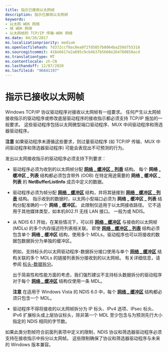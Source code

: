 ```yaml
---
title: 指示已接收以太网帧
description: 指示已接收以太网帧
keywords:
- 以太网 WDK 网络
- 帧 WDK 网络
- 以太网帧的 TCP/IP 传输-WDK 网络
ms.date: 04/20/2017
ms.localizationpriority: medium
ms.openlocfilehash: fd372ccf8ac0ea0f2fd5857b8064ba250d755318
ms.sourcegitcommit: 418e6617e2a695c9cb4b37b5b60e264760858acd
ms.translationtype: MT
ms.contentlocale: zh-CN
ms.lasthandoff: 12/07/2020
ms.locfileid: "96841197"
---
```

# <a name="indicating-received-ethernet-frames"></a>指示已接收以太网帧





Windows TCP/IP 协议驱动程序对接收以太网帧有一组要求。 任何产生以太网帧接收指示的驱动程序或修改底层驱动程序的接收指示都必须支持 TCP/IP 施加的一般要求。 这些驱动程序包括以太网微型端口驱动程序、MUX 中间驱动程序和筛选器驱动程序。

**注意**  如果驱动程序未遵循这些要求，则过量驱动程序 (如 TCP/IP 传输、MUX 中间驱动程序和筛选器驱动程序) 可能会表现出不可预测的行为。

 

发出以太网接收指示的驱动程序必须支持下列要求：

-   驱动程序必须为收到的以太网帧分配 [**网络 \_ 缓冲区 \_ 列表**](/windows-hardware/drivers/ddi/ndis/ns-ndis-_net_buffer_list) 结构。 每个 **网络 \_ 缓冲区 \_ 列表** 结构都必须包含带外 (OOB) 在特定用途需要的 **网络 \_ 缓冲区 \_ 列表** 的 **NetBufferListInfo** 成员中定义的数据。

-   驱动程序必须为帧分配 [**网络 \_ 缓冲区**](/windows-hardware/drivers/ddi/ndis/ns-ndis-_net_buffer) 结构，并将其链接到 [**网络 \_ 缓冲区 \_ 列表**](/windows-hardware/drivers/ddi/ndis/ns-ndis-_net_buffer_list) 结构。 指示收到的数据时，以太网小型端口必须为 **网络 \_ 缓冲区 \_ 列表** 结构分配准确的一个 **网络 \_ 缓冲区**。 此限制仅适用于以太网接收路径。 它不适用于其他媒体类型，如本机802.11 无线 LAN 接口。 一般为或 NDIS。

-   从 NDIS 6.1 开始，在某些情况下，可以将 [**网络 \_ 缓冲区**](/windows-hardware/drivers/ddi/ndis/ns-ndis-_net_buffer) 与接收的以太网帧 (MDLs) 的多个内存描述符列表相关联。 即使 [**网络 \_ 缓冲区 \_ 列表**](/windows-hardware/drivers/ddi/ndis/ns-ndis-_net_buffer_list) 结构必须包含单个 **网络 \_ 缓冲区** 结构，使用多个 MDLs，驱动程序也可以将接收的数据包数据拆分为单独的缓冲区。

    例如，支持标头的以太网驱动程序-数据拆分接口使用与单个 [**网络 \_ 缓冲区**](/windows-hardware/drivers/ddi/ndis/ns-ndis-_net_buffer) 结构关联的多个 MDLs 的链接列表拆分接收到的以太网帧。 有关详细信息，请参阅 [标头-数据拆分](header-data-split.md)。

    出于简易性和性能方面的考虑，我们强烈建议不支持标头数据拆分的驱动程序对于每个 [**网络 \_ 缓冲区**](/windows-hardware/drivers/ddi/ndis/ns-ndis-_net_buffer) 结构仅使用一条 MDL。

    **注意**  在适用于 Windows Vista 的 NDIS 6.0 中，每个 [**网络 \_ 缓冲区**](/windows-hardware/drivers/ddi/ndis/ns-ndis-_net_buffer) 结构都必须只包含一个 MDL。

     

-   驱动程序不得将接收的以太网帧拆分为 IP 标头、IPv4 选项、IPsec 标头、IPv6 扩展标头或上层协议标头，除非第一个 MDL 至少包含与为预测先行大小指定的 NDIS 相同的字节数。

如果此类分割帧符合前面列表项中定义的限制，NDIS 协议和筛选器驱动程序必须支持在接收指示中拆分以太网帧。 这些限制确保了协议和筛选器驱动程序与未来的 Windows 版本兼容。

 

